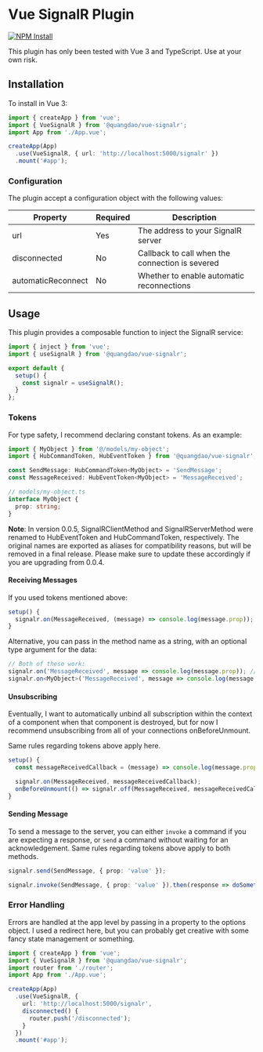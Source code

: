 # Vue SignalR Plugin

[![NPM Install](https://nodei.co/npm/@quangdao/vue-signalr.png?mini=true)](https://www.npmjs.com/package/@quangdao/vue-signalr)

This plugin has only been tested with Vue 3 and TypeScript. Use at your own risk.

## Installation

To install in Vue 3:

```typescript
import { createApp } from 'vue';
import { VueSignalR } from '@quangdao/vue-signalr';
import App from './App.vue';

createApp(App)
  .use(VueSignalR, { url: 'http://localhost:5000/signalr' })
  .mount('#app');
```

### Configuration

The plugin accept a configuration object with the following values:

| Property           | Required | Description                                     |
| ------------------ | -------- | ----------------------------------------------- |
| url                | Yes      | The address to your SignalR server              |
| disconnected       | No       | Callback to call when the connection is severed |
| automaticReconnect | No       | Whether to enable automatic reconnections       |


## Usage

This plugin provides a composable function to inject the SignalR service:

```typescript
import { inject } from 'vue';
import { useSignalR } from '@quangdao/vue-signalr';

export default {
  setup() {
    const signalr = useSignalR();
  }
};
```

### Tokens

For type safety, I recommend declaring constant tokens. As an example:

```typescript
import { MyObject } from '@/models/my-object';
import { HubCommandToken, HubEventToken } from '@quangdao/vue-signalr';

const SendMessage: HubCommandToken<MyObject> = 'SendMessage';
const MessageReceived: HubEventToken<MyObject> = 'MessageReceived';

// models/my-object.ts
interface MyObject {
  prop: string;
}
```

**Note**: In version 0.0.5, SignalRClientMethod and SignalRServerMethod were renamed to HubEventToken and HubCommandToken, respectively. The original names are exported as aliases for compatibility reasons, but will be removed in a final release. Please make sure to update these accordingly if you are upgrading from 0.0.4.

#### Receiving Messages

If you used tokens mentioned above:

```typescript
setup() {
  signalr.on(MessageReceived, (message) => console.log(message.prop));
}
```

Alternative, you can pass in the method name as a string, with an optional type argument for the data:

```typescript
// Both of these work:
signalr.on('MessageReceived', message => console.log(message.prop)); // Data object is untyped
signalr.on<MyObject>('MessageReceived', message => console.log(message.prop));
```

#### Unsubscribing

Eventually, I want to automatically unbind all subscription within the context of a component when that component is destroyed, but for now I recommend unsubscribing from all of your connections onBeforeUnmount.

Same rules regarding tokens above apply here.

```typescript
setup() {
  const messageReceivedCallback = (message) => console.log(message.prop);

  signalr.on(MessageReceived, messageReceivedCallback);
  onBeforeUnmount(() => signalr.off(MessageReceived, messageReceivedCallback));
}
```

#### Sending Message

To send a message to the server, you can either `invoke` a command if you are expecting a response, or `send` a command without waiting for an acknowledgement. Same rules regarding tokens above apply to both methods.

```typescript
signalr.send(SendMessage, { prop: 'value' });
```

```typescript
signalr.invoke(SendMessage, { prop: 'value' }).then(response => doSomethingWith(response));
```
### Error Handling

Errors are handled at the app level by passing in a property to the options object. I used a redirect here, but you can probably get creative with some fancy state management or something.

```typescript
import { createApp } from 'vue';
import { VueSignalR } from '@quangdao/vue-signalr';
import router from './router';
import App from './App.vue';

createApp(App)
  .use(VueSignalR, {
    url: 'http://localhost:5000/signalr',
    disconnected() {
      router.push('/disconnected');
    }
  })
  .mount('#app');
```
